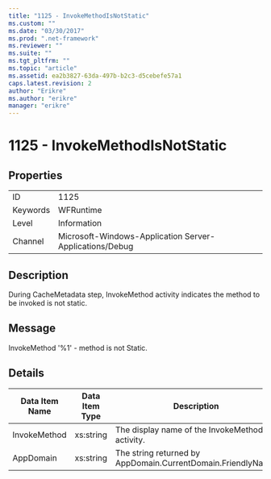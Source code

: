 ```yaml
---
title: "1125 - InvokeMethodIsNotStatic"
ms.custom: ""
ms.date: "03/30/2017"
ms.prod: ".net-framework"
ms.reviewer: ""
ms.suite: ""
ms.tgt_pltfrm: ""
ms.topic: "article"
ms.assetid: ea2b3827-63da-497b-b2c3-d5cebefe57a1
caps.latest.revision: 2
author: "Erikre"
ms.author: "erikre"
manager: "erikre"
---
```

# 1125 - InvokeMethodIsNotStatic
## Properties  
  
|||  
|-|-|  
|ID|1125|  
|Keywords|WFRuntime|  
|Level|Information|  
|Channel|Microsoft-Windows-Application Server-Applications/Debug|  
  
## Description  
 During CacheMetadata step, InvokeMethod activity indicates the method to be invoked is not static.  
  
## Message  
 InvokeMethod '%1' - method is not Static.  
  
## Details  
  
|Data Item Name|Data Item Type|Description|  
|--------------------|--------------------|-----------------|  
|InvokeMethod|xs:string|The display name of the InvokeMethod activity.|  
|AppDomain|xs:string|The string returned by AppDomain.CurrentDomain.FriendlyName.|
